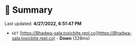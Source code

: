 # 📖 Summary
Last updated: **4/27/2022, 6:51:47 PM**

- `GET` [https://Bhadwa-sala.toxicblte.repl.co](https://Bhadwa-sala.toxicblte.repl.co) - **Down** (328ms)
